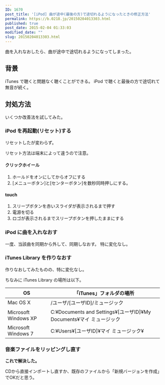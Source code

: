 ```yaml
---
ID: 1670
post_title: '[iPod] 曲が途中(最後の方)で途切れるようになったときの修正方法'
permalink: https://b.0218.jp/20150204013303.html
published: true
post_date: 2015-02-04 01:33:03
modified_date: ""
slug: 20150204013303.html
---
```

曲を入れなおしたら、曲が途中で途切れるようになってしまった。
<!--more-->
<h2>背景</h2>
iTunes で聴くと問題なく聴くことができる。
iPod で聴くと最後の方で途切れて無音が続く。

<h2>対処方法</h2>
いくつか改善法を試してみた。

<h3>iPod を再起動(リセット)する</h3>
リセットしたが変わらず。

リセット方法は端末によって違うので注意。

<h4>クリックホイール</h4>
<ol>
 <li>ホールドをオンにしてからオフにする</li>
 <li>[メニューボタン]と[センターボタン]を数秒同時押しにする。</li>
</ol>

<h4>touch</h4>
<ol>
 <li>スリープボタンを赤いスライダが表示されるまで押す</li>
 <li>電源を切る</li>
 <li>ロゴが表示されるまでスリープボタンを押したままにする</li>
</ol>

<h3>iPod に曲を入れなおす</h3>
一度、当該曲を同期から外して、同期しなおす。
特に変化なし。

<h3>iTunes Library を作りなおす</h3>
作りなおしてみたものの、特に変化なし。

ちなみに iTunes Library の場所は以下。
<table>
 <thead>
  <tr>
   <th>
    OS
   </th>
   <th>
    「iTunes」フォルダの場所
   </th>
  </tr>
 </thead>
 <tbody>
  <tr>
   <td>
    Mac OS X
   </td>
   <td>
    /ユーザ/[ユーザID]/ミュージック
   </td>
  </tr>
  <tr>
   <td>
    Microsoft Windows XP
   </td>
   <td>
    C:¥Documents and Settings¥[ユーザID]¥My Documents¥マイ ミュージック
   </td>
  </tr>
  <tr>
   <td>
    Microsoft Windows 7
   </td>
   <td>
    C:¥Users¥[ユーザID]¥マイ ミュージック¥
   </td>
  </tr>
 </tbody>
</table>

<h3>音楽ファイルをリッピングし直す</h3>
<strong>これで解決した。</strong>

CDから直接インポートし直すか、既存のファイルから「新規バージョンを作成」でOKだと思う。